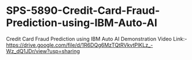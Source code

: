 # SPS-5890-Credit-Card-Fraud-Prediction-using-IBM-Auto-AI
Credit Card Fraud Prediction using IBM Auto AI
Demonstration Video Link:- https://drive.google.com/file/d/1R6DQg6MzTQtRVkvtPlKLz_-Wz_dQ1JDr/view?usp=sharing
